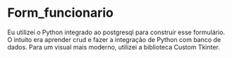 # Form_funcionario
 Eu utilizei o Python integrado ao postgresql para construir esse formulário. O intuito era aprender crud e fazer a integração de Python com banco de dados. Para um visual mais moderno, utilizei a biblioteca Custom Tkinter.
